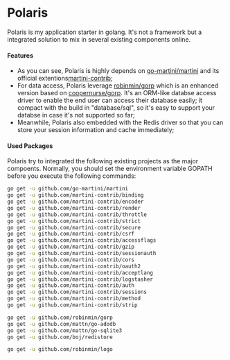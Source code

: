 Polaris
=========

Polaris is my application starter in golang. It's not a framework but a integrated solution to mix in several existing components online. 

#### Features ####
-  As you can see, Polaris is highly depends on [go-martini/martini](https://github.com/go-martini/martini) and its official extentions[martini-contrib](https://github.com/martini-contrib/);
-  For data access, Polaris leverage [robinmin/gorp](https://github.com/robinmin/gorp) which is an enhanced version based on [coopernurse/gorp](https://github.com/coopernurse/gorp). It's an ORM-like databse access driver to enable the end user can access their database easily; it compact with the build in "database/sql", so it's easy to support your databse in case it's not supported so far;
-  Meanwhile, Polaris also embedded with the Redis driver so that you can store your session information and cache immediately;

#### Used Packages ####
Polaris try to integrated the following existing projects as the major compoents. Normally, you should set the environment variable GOPATH before you execute the following commands:
```bash
go get -u github.com/go-martini/martini
go get -u github.com/martini-contrib/binding
go get -u github.com/martini-contrib/encoder
go get -u github.com/martini-contrib/render
go get -u github.com/martini-contrib/throttle
go get -u github.com/martini-contrib/strict
go get -u github.com/martini-contrib/secure
go get -u github.com/martini-contrib/csrf
go get -u github.com/martini-contrib/accessflags
go get -u github.com/martini-contrib/gzip
go get -u github.com/martini-contrib/sessionauth
go get -u github.com/martini-contrib/cors
go get -u github.com/martini-contrib/oauth2
go get -u github.com/martini-contrib/acceptlang
go get -u github.com/martini-contrib/logstasher
go get -u github.com/martini-contrib/auth
go get -u github.com/martini-contrib/sessions
go get -u github.com/martini-contrib/method
go get -u github.com/martini-contrib/strip

go get -u github.com/robinmin/gorp
go get -u github.com/mattn/go-adodb
go get -u github.com/mattn/go-sqlite3
go get -u github.com/boj/redistore

go get -u github.com/robinmin/logo

```

